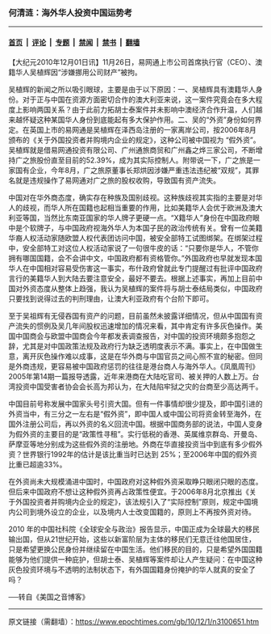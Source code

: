 ### 何清涟：海外华人投资中国运势考

---

#### [首页](../../../..?n3100651) &nbsp;|&nbsp; [评论](../../../../../epoch-comment?n3100651) &nbsp;|&nbsp; [专题](../../../../../epoch-special?n3100651) &nbsp;|&nbsp; [禁闻](../../../../../epoch-news?n3100651) &nbsp;|&nbsp; [禁书](../../../../../books?n3100651) &nbsp;|&nbsp; [翻墙](https://github.com/gfw-breaker/nogfw/blob/master/README.md?n3100651)


<div class="post_content" id="artbody" itemprop="articleBody">
 <!-- article content begin -->
 <p>
  【大纪元2010年12月01日讯】11月26日，易网通上市公司首席执行官（CEO）、澳籍华人吴植辉因“涉嫌挪用公司财产”被拘。
 </p>
 <p>
  吴植辉的新闻之所以吸引眼球，主要是由于以下原因：一、吴植辉具有澳籍华人身份。对于正与中国在资源方面密切合作的澳大利亚来说，这一案件究竟会在多大程度上影响两国关系？由于此前力拓胡士泰案件并未影响中澳经济合作升温，人们越来越怀疑这种某国华人身份到底能起有多大保护作用。二、吴的“外资”身份如何界定。在英国上市的易网通是吴植辉在泽西岛注册的一家离岸公司，按2006年8月颁布的《关于外国投资者并购境内企业的规定》，这种公司被中国视为 “假外资”。吴植辉就是借易网通投资有限公司、广州通旅商贸和广州鑫之烨三家公司，不断增持广之旅股份直至目前的52.39%，成为其实际控制人。附带说一下，广之旅是一家国有企业，今年8月，广之旅原董事长郑烘因涉嫌严重违法违纪被“双规”，其罪名就是违规操作了易网通对广之旅的股权收购，导致国有资产流失。
 </p>
 <p>
  中国对在华外商态度，确实存在种族及国别歧视。这种族歧视其实指的主要是对华人的歧视，而华人所在国籍也起相当重要的作用，比如美籍华人会优于欧洲及澳大利亚等国，当然比东南亚国家的华人牌子更硬一点。“X籍华人”身份在中国政府眼中是个软牌子，与中国政府视海外华人为本国子民的政治传统有关。曾有一位美籍华裔人权活动家随欧盟人权代表团访问中国，被安全部特工试图绑架。在绑架过程中，安全部特工对这位人权活动家说了一句很牛皮的话：“只要你是华人，不管你拥有哪国国籍，会不会讲中文，中国政府都有资格管你。”外国政府也早就发现本国华人在中国相对容易受伤害这一事实，布什政府曾就此专门提醒过有批评中国政府言行的美籍华人到大陆去要注意安全，最好不要去。根据上述事实，再加上目前中国对外资态度从整体上趋强，我认为吴植辉的案件将与胡士泰结局类似，中国政府只要找到说得过去的判刑理由，让澳大利亚政府有个台阶下即可。
 </p>
 <p>
  至于吴祖辉有无侵吞国有资产的问题，目前虽然未披露详细情况，但从中国国有资产流失的惯例及吴几年间股权迅速增加的情况来看，其中肯定有许多灰色操作。美国中国商会与欧盟中国商会今年都发表调查报告，对中国的投资环境颇多抱怨之辞，尤其是对中国政策法规及政府行为缺乏透明度表示不满。事实上，在中国做生意，离开灰色操作难以成事，这是在华外商与中国官员之间心照不宣的秘密。但同是外商违规，更容易被中国政府惩罚的往往是港台商人与海外华人。《凤凰周刊》2005年第14期一篇报导透露，近年来港商在大陆吃官司、被关押的人数上万。台湾投资中国受害者协会会长高为邦认为，在大陆陷牢狱之灾的台商至少高达两千。
 </p>
 <p>
  中国目前号称发展中国家头号引资大国。但有一件事情却很少提及，即中国引进的外资当中，有三分之一左右是“假外资”，即中国人或中国公司将资金转至海外，在国外注册公司后，再以外资的名义回流中国。根据中国商务部的说法，中国人变身为假外资的主要目的是“政策性寻租”。实行低税的香港、英属维京群岛、开曼岛、萨摩亚等地分别成为这些假外资的注册地。外商在华直接投资当中到底有多少假外资？世界银行1992年的估计是该比重当时已达到 25%；至2006年中国的假外资比重已超逾33%。
 </p>
 <p>
  在外资尚未大规模涌进中国时，中国政府对这种假外资采取睁只眼闭只眼的态度。但后来中国政府不想让这种假外资再占政策性便宜。于2006年8月北京推出《关于外国投资者并购境内企业的规定》，该法规引入了“实际控制”原则，规定中国境内公司到境外设立的企业，以及境内人士改变国籍的，原则上不再按外资对待。
 </p>
 <p>
  2010 年的中国社科院《全球安全与政治》报告显示，中国正成为全球最大的移民输出国，但从21世纪开始，这些以新富阶层为主体的移民们无意迁往他国居住，只是希望更换公民身份并继续留在中国生活。他们移民的目的，只是希望外国国籍能够为他们提供一种庇护，但胡士泰、吴植辉等案件却让人产生疑问：在中国这种灰色投资环境与不透明的法制状态下，有外国国籍身份掩护的华人就真的安全了吗？
 </p>
 <p>
  ──转自《美国之音博客》
 </p>
 <!-- article content end -->
 <div id="below_article_ad">
 </div>
</div>


---

原文链接（需翻墙）：https://www.epochtimes.com/gb/10/12/1/n3100651.htm